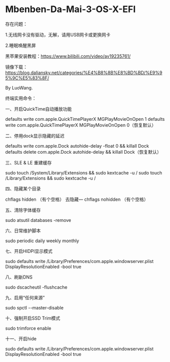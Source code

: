 # Mbenben-Da-Mai-3-OS-X-EFI

存在问题：

1.无线网卡没有驱动，无解，请用USB网卡或更换网卡

2.睡眠唤醒黑屏

黑苹果安装教程：https://www.bilibili.com/video/av19235761/

镜像下载：https://blog.daliansky.net/categories/%E4%B8%8B%E8%BD%BD/%E9%95%9C%E5%83%8F/

By LuoWang.


终端实用命令：

一、开启QuickTime自动播放功能
 
defaults write com.apple.QuickTimePlayerX MGPlayMovieOnOpen 1
defaults write com.apple.QuickTimePlayerX MGPlayMovieOnOpen 0（恢复默认）

二、停用dock显示隐藏的延迟
 
defaults write com.apple.Dock autohide-delay -float 0 && killall Dock
defaults delete com.apple.Dock autohide-delay && killall Dock（恢复默认）
 
三、SLE & LE 重建缓存

sudo touch /System/Library/Extensions && sudo kextcache -u /
sudo touch /Library/Extensions && sudo kextcache -u /

四、隐藏某个目录
 
chflags hidden （有个空格）
去隐藏— chflags nohidden （有个空格）
 
五、清除字体缓存

sudo atsutil databases -remove
 
六、日常维护脚本

sudo periodic daily weekly monthly

七、开启HIDPI显示模式

sudo defaults write /Library/Preferences/com.apple.windowserver.plist DisplayResolutionEnabled -bool true

八、刷新DNS

sudo dscacheutil -flushcache

九、启用“任何来源”

sudo spctl --master-disable

十、强制开启SSD Trim模式

sudo trimforce enable

十一、开启hide

sudo defaults write /Library/Preferences/com.apple.windowserver.plist DisplayResolutionEnabled -bool true
